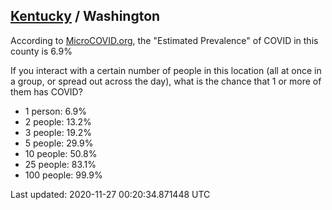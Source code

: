 
## [Kentucky](/united-states/kentucky) / Washington

According to [MicroCOVID.org](http://microcovid.org),
the "Estimated Prevalence" of COVID in this county is 6.9%

If you interact with a certain number of people in this location
(all at once in a group, or spread out across the day), what is the chance that
1 or more of them has COVID?

- 1 person: 6.9%
- 2 people: 13.2%
- 3 people: 19.2%
- 5 people: 29.9%
- 10 people: 50.8%
- 25 people: 83.1%
- 100 people: 99.9%

Last updated: 2020-11-27 00:20:34.871448 UTC
